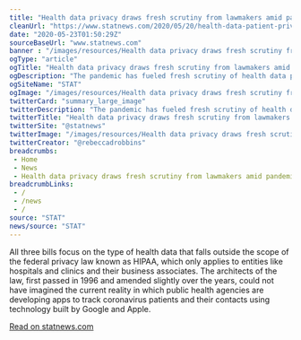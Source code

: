 ```yaml
--- 
title: "Health data privacy draws fresh scrutiny from lawmakers amid pandemic"
cleanUrl: "https://www.statnews.com/2020/05/20/health-data-patient-privacy-legislation-congress/"
date: "2020-05-23T01:50:29Z"
sourceBaseUrl: "www.statnews.com"
banner : "/images/resources/Health data privacy draws fresh scrutiny from lawmakers amid pandemic.jpg"
ogType: "article"
ogTitle: "Health data privacy draws fresh scrutiny from lawmakers amid pandemic"
ogDescription: "The pandemic has fueled fresh scrutiny of health data privacy among lawmakers, who have introduced several bills in recent weeks to protect patient data."
ogSiteName: "STAT"
ogImage: "/images/resources/Health data privacy draws fresh scrutiny from lawmakers amid pandemic.jpg"
twitterCard: "summary_large_image"
twitterDescription: "The pandemic has fueled fresh scrutiny of health data privacy among lawmakers, who have introduced several bills in recent weeks to protect patient data."
twitterTitle: "Health data privacy draws fresh scrutiny from lawmakers amid pandemic"
twitterSite: "@statnews"
twitterImage: "/images/resources/Health data privacy draws fresh scrutiny from lawmakers amid pandemic.jpg"
twitterCreator: "@rebeccadrobbins"
breadcrumbs:
 - Home
 - News
 - Health data privacy draws fresh scrutiny from lawmakers amid pandemic
breadcrumbLinks:
 - / 
 - /news
 - / 
source: "STAT"
news/source: "STAT"
---
```

All three bills focus on the type of health data that falls outside the scope of the federal privacy law known as HIPAA, which only applies to entities like hospitals and clinics and their business associates. The architects of the law, first passed in 1996 and amended slightly over the years, could not have imagined the current reality in which public health agencies are developing apps to track coronavirus patients and their contacts using technology built by Google and Apple.  
  
[Read on statnews.com](https://www.statnews.com/2020/05/20/health-data-patient-privacy-legislation-congress/)
